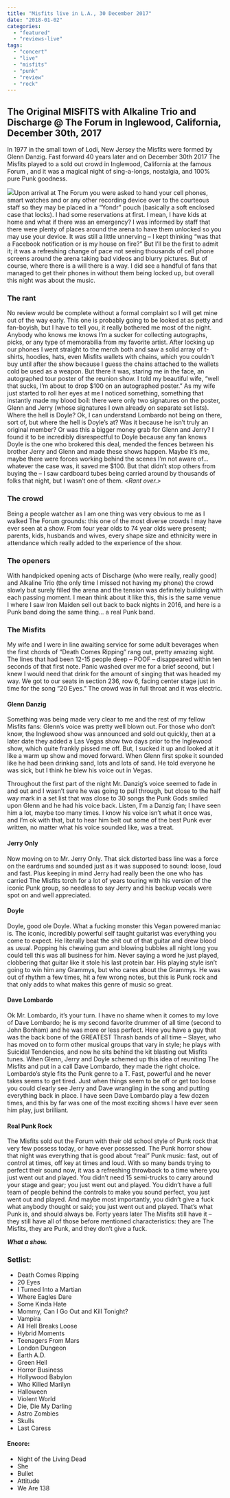 ```yaml
---
title: "Misfits live in L.A., 30 December 2017"
date: "2018-01-02"
categories: 
  - "featured"
  - "reviews-live"
tags: 
  - "concert"
  - "live"
  - "misfits"
  - "punk"
  - "review"
  - "rock"
---
```


## The Original MISFITS with Alkaline Trio and Discharge @ The Forum in Inglewood, California, December 30th, 2017

In 1977 in the small town of Lodi, New Jersey the Misfits were formed by Glenn Danzig. Fast forward 40 years later and on December 30th 2017 The Misfits played to a sold out crowd in Inglewood, California at the famous Forum , and it was a magical night of sing-a-longs, nostalgia, and 100% pure Punk goodness.

![](https://hellbound.ca/wp-content/uploads/2018/01/yondr-case-150x150.jpg)Upon arrival at The Forum you were asked to hand your cell phones, smart watches and or any other recording device over to the courteous staff so they may be placed in a “Yondr” pouch (basically a soft enclosed case that locks). I had some reservations at first. I mean, I have kids at home and what if there was an emergency? I was informed by staff that there were plenty of places around the arena to have them unlocked so you may use your device. It was still a little unnerving – I kept thinking “was that a Facebook notification or is my house on fire?” But I’ll be the first to admit it; it was a refreshing change of pace not seeing thousands of cell phone screens around the arena taking bad videos and blurry pictures. But of course, where there is a will there is a way. I did see a handful of fans that managed to get their phones in without them being locked up, but overall this night was about the music.

### The rant

No review would be complete without a formal complaint so I will get mine out of the way early. This one is probably going to be looked at as petty and fan-boyish, but I have to tell you, it really bothered me most of the night. Anybody who knows me knows I’m a sucker for collecting autographs, picks, or any type of memorabilia from my favorite artist. After locking up our phones I went straight to the merch both and saw a solid array of t-shirts, hoodies, hats, even Misfits wallets with chains, which you couldn’t buy until after the show because I guess the chains attached to the wallets cold be used as a weapon. But there it was, staring me in the face, an autographed tour poster of the reunion show. I told my beautiful wife, “well that sucks, I’m about to drop $100 on an autographed poster.” As my wife just started to roll her eyes at me I noticed something, something that instantly made my blood boil: there were only two signatures on the poster, Glenn and Jerry (whose signatures I own already on separate set lists). Where the hell is Doyle? Ok, I can understand Lombardo not being on there, sort of, but where the hell is Doyle’s at? Was it because he isn’t truly an original member? Or was this a bigger money grab for Glenn and Jerry? I found it to be incredibly disrespectful to Doyle because any fan knows Doyle is the one who brokered this deal, mended the fences between his brother Jerry and Glenn and made these shows happen. Maybe it’s me, maybe there were forces working behind the scenes I’m not aware of... whatever the case was, it saved me $100. But that didn’t stop others from buying the – I saw cardboard tubes being carried around by thousands of folks that night, but I wasn’t one of them. <_Rant over.>_

### The crowd

Being a people watcher as I am one thing was very obvious to me as I walked The Forum grounds: this one of the most diverse crowds I may have ever seen at a show. From four year olds to 74 year olds were present; parents, kids, husbands and wives, every shape size and ethnicity were in attendance which really added to the experience of the show.

### The openers

With handpicked opening acts of Discharge (who were really, really good) and Alkaline Trio (the only time I missed not having my phone) the crowd slowly but surely filled the arena and the tension was definitely building with each passing moment. I mean think about it like this, this is the same venue I where I saw Iron Maiden sell out back to back nights in 2016, and here is a Punk band doing the same thing… a real Punk band.

### The Misfits

My wife and I were in line awaiting service for some adult beverages when the first chords of “Death Comes Ripping” rang out, pretty amazing sight. The lines that had been 12-15 people deep – POOF – disappeared within ten seconds of that first note. Panic washed over me for a brief second, but I knew I would need that drink for the amount of singing that was headed my way. We got to our seats in section 236, row 6, facing center stage just in time for the song “20 Eyes.” The crowd was in full throat and it was electric.

#### Glenn Danzig

Something was being made very clear to me and the rest of my fellow Misfits fans: Glenn’s voice was pretty well blown out. For those who don’t know, the Inglewood show was announced and sold out quickly, then at a later date they added a Las Vegas show two days prior to the Inglewood show, which quite frankly pissed me off. But, I sucked it up and looked at it like a warm up show and moved forward. When Glenn first spoke it sounded like he had been drinking sand, lots and lots of sand. He told everyone he was sick, but I think he blew his voice out in Vegas.

Throughout the first part of the night Mr. Danzig’s voice seemed to fade in and out and I wasn’t sure he was going to pull through, but close to the half way mark in a set list that was close to 30 songs the Punk Gods smiled upon Glenn and he had his voice back. Listen, I’m a Danzig fan; I have seen him a lot, maybe too many times. I know his voice isn’t what it once was, and I’m ok with that, but to hear him belt out some of the best Punk ever written, no matter what his voice sounded like, was a treat.

#### Jerry Only

Now moving on to Mr. Jerry Only. That sick distorted bass line was a force on the eardrums and sounded just as it was supposed to sound: loose, loud and fast. Plus keeping in mind Jerry had really been the one who has carried The Misfits torch for a lot of years touring with his version of the iconic Punk group, so needless to say Jerry and his backup vocals were spot on and well appreciated.

#### Doyle

Doyle, good ole Doyle. What a fucking monster this Vegan powered maniac is. The iconic, incredibly powerful self taught guitarist was everything you come to expect. He literally beat the shit out of that guitar and drew blood as usual. Popping his chewing gum and blowing bubbles all night long you could tell this was all business for him. Never saying a word he just played, clobbering that guitar like it stole his last protein bar. His playing style isn’t going to win him any Grammys, but who cares about the Grammys. He was out of rhythm a few times, hit a few wrong notes, but this is Punk rock and that only adds to what makes this genre of music so great.

#### Dave Lombardo

Ok Mr. Lombardo, it’s your turn. I have no shame when it comes to my love of Dave Lombardo; he is my second favorite drummer of all time (second to John Bonham) and he was more or less perfect. Here you have a guy that was the back bone of the GREATEST Thrash bands of all time – Slayer, who has moved on to form other musical groups that vary in style; he plays with Suicidal Tendencies, and now he sits behind the kit blasting out Misfits tunes. When Glenn, Jerry and Doyle schemed up this idea of reuniting The Misfits and put in a call Dave Lombardo, they made the right choice. Lombardo’s style fits the Punk genre to a T. Fast, powerful and he never takes seems to get tired. Just when things seem to be off or get too loose you could clearly see Jerry and Dave wrangling in the song and putting everything back in place. I have seen Dave Lombardo play a few dozen times, and this by far was one of the most exciting shows I have ever seen him play, just brilliant.

#### Real Punk Rock

The Misfits sold out the Forum with their old school style of Punk rock that very few possess today, or have ever possessed. The Punk horror show that night was everything that is good about “real” Punk music: fast, out of control at times, off key at times and loud. With so many bands trying to perfect their sound now, it was a refreshing throwback to a time where you just went out and played. You didn’t need 15 semi-trucks to carry around your stage and gear; you just went out and played. You didn’t have a full team of people behind the controls to make you sound perfect, you just went out and played. And maybe most importantly, you didn’t give a fuck what anybody thought or said; you just went out and played. That’s what Punk is, and should always be. Forty years later The Misfits still have it – they still have all of those before mentioned characteristics: they are The Misfits, they are Punk, and they don’t give a fuck.

_**What a show.**_

### Setlist:

- Death Comes Ripping
- 20 Eyes
- I Turned Into a Martian
- Where Eagles Dare
- Some Kinda Hate
- Mommy, Can I Go Out and Kill Tonight?
- Vampira
- All Hell Breaks Loose
- Hybrid Moments
- Teenagers From Mars
- London Dungeon
- Earth A.D.
- Green Hell
- Horror Business
- Hollywood Babylon
- Who Killed Marilyn
- Halloween
- Violent World
- Die, Die My Darling
- Astro Zombies
- Skulls
- Last Caress

#### Encore:

- Night of the Living Dead
- She
- Bullet
- Attitude
- We Are 138
